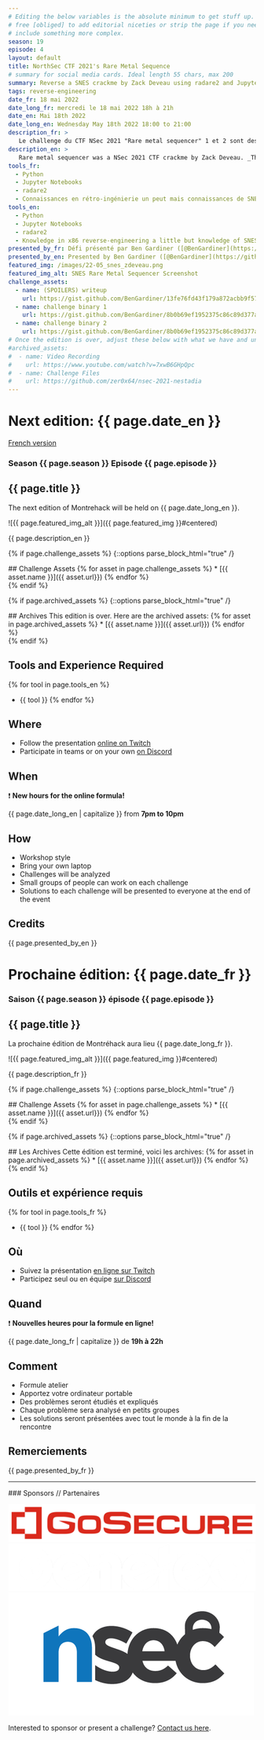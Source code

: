 ```yaml
---
# Editing the below variables is the absolute minimum to get stuff up. Feel
# free [obliged] to add editorial niceties or strip the page if you need to
# include something more complex.
season: 19
episode: 4
layout: default
title: NorthSec CTF 2021's Rare Metal Sequence
# summary for social media cards. Ideal length 55 chars, max 200
summary: Reverse a SNES crackme by Zack Deveau using radare2 and Jupyter Notebooks
tags: reverse-engineering
date_fr: 18 mai 2022
date_long_fr: mercredi le 18 mai 2022 18h à 21h
date_en: Mai 18th 2022
date_long_en: Wednesday May 18th 2022 18:00 to 21:00
description_fr: >
   Le challenge du CTF NSec 2021 "Rare metal sequencer" 1 et 2 sont des crackme par Zack Deveau. Zack a créé les challenges pour le Super Nintendo Entertainment System (SNES) et les participants devaient faire de la rétro-ingénierie pour trouver les entrées du joypad pour résoudre le défi. Nous allons voir comment utiliser radare2 pour le *reverse* en deux directions: par l'avant et par l'arrière (forward and backward). En prime, nous allons montrer comment on peut résoudre le défi d'échauffement du CTF du NSec 2022 *logically bonus flag*.
description_en: >
   Rare metal sequencer was a NSec 2021 CTF crackme by Zack Deveau. _This crackme_ runs on a Super Nintendo Entertainment System (SNES) and the required input is a sequence of SNES controller inputs. We will use radare2 to understand how the rare metal sequencers (levels 1 and 2) work. We will demonstrate the rerversing process with radare2 both forwards and backwards. As a bonus we will also do a bonus solve of the 2022 NSec warmup challenge logically bonus flag.
tools_fr:
  - Python
  - Jupyter Notebooks
  - radare2
  - Connaissances en rétro-ingénierie un peut mais connaissances de SNES assembleur n'est pas nécessaire
tools_en:
  - Python
  - Jupyter Notebooks
  - radare2
  - Knowledge in x86 reverse-engineering a little but knowledge of SNES assembly is not necessary
presented_by_fr: Défi présenté par Ben Gardiner ([@BenGardiner](https://github.com/BenGardiner)). Créé par Zack Deveau pour [NorthSec 2021](https://nsec.io/) ([@NorthSec_io](https://twitter.com/northsec_io)).
presented_by_en: Presented by Ben Gardiner ([@BenGardiner](https://github.com/BenGardiner)). Made by Zack Deveau for [NorthSec 2021](https://nsec.io/) ([@NorthSec_io](https://twitter.com/northsec_io)).
featured_img: /images/22-05_snes_zdeveau.png
featured_img_alt: SNES Rare Metal Sequencer Screenshot
challenge_assets:
  - name: (SPOILERS) writeup
    url: https://gist.github.com/BenGardiner/13fe76fd43f179a872acbb9f5729eb2c
  - name: challenge binary 1
    url: https://gist.github.com/BenGardiner/8b0b69ef1952375c86c89d377a4f8319#file-sequence_1-smc
  - name: challenge binary 2
    url: https://gist.github.com/BenGardiner/8b0b69ef1952375c86c89d377a4f8319#file-sequence_2-smc
# Once the edition is over, adjust these below with what we have and uncomment
#archived_assets:
#  - name: Video Recording
#    url: https://www.youtube.com/watch?v=7xwB6GHpQpc
#  - name: Challenge Files
#    url: https://github.com/zer0x64/nsec-2021-nestadia
---
```


# Next edition: {{ page.date_en }}
[French version](#french)

### Season {{ page.season }} Episode {{ page.episode }}

## {{ page.title }}

The next edition of Montrehack will be held on {{ page.date_long_en }}.

![{{ page.featured_img_alt }}]({{ page.featured_img }}#centered)

{{ page.description_en }}

{% if page.challenge_assets %}
{::options parse_block_html="true" /}
<div class="assets">
## Challenge Assets
{% for asset in page.challenge_assets %}
* [{{ asset.name }}]({{ asset.url}})
{% endfor %}
</div>
{% endif %}

{% if page.archived_assets %}
{::options parse_block_html="true" /}
<div class="archives">
## Archives
This edition is over. Here are the archived assets:
{% for asset in page.archived_assets %}
* [{{ asset.name }}]({{ asset.url}})
{% endfor %}
</div>
{% endif %}

## Tools and Experience Required

{% for tool in page.tools_en %}
* {{ tool }}
{% endfor %}

## Where

* Follow the presentation [online on Twitch](https://twitch.tv/montrehack/)
* Participate in teams or on your own [on Discord](https://discord.gg/4qfFwPX)

## When

:heavy_exclamation_mark: **New hours for the online formula!**

{{ page.date_long_en | capitalize }} from **7pm to 10pm**

## How

* Workshop style
* Bring your own laptop
* Challenges will be analyzed
* Small groups of people can work on each challenge
* Solutions to each challenge will be presented to everyone at the end of the event

## Credits

{{ page.presented_by_en }}

<a id="french"></a>

# Prochaine édition: {{ page.date_fr }}

### Saison {{ page.season }} épisode {{ page.episode }}

## {{ page.title }}

La prochaine édition de Montréhack aura lieu {{ page.date_long_fr }}.

![{{ page.featured_img_alt }}]({{ page.featured_img }}#centered)

{{ page.description_fr }}

{% if page.challenge_assets %}
{::options parse_block_html="true" /}
<div class="assets">
## Challenge Assets
{% for asset in page.challenge_assets %}
* [{{ asset.name }}]({{ asset.url}})
{% endfor %}
</div>
{% endif %}

{% if page.archived_assets %}
{::options parse_block_html="true" /}
<div class="archives">
## Les Archives
Cette édition est terminé, voici les archives:
{% for asset in page.archived_assets %}
* [{{ asset.name }}]({{ asset.url}})
{% endfor %}
</div>
{% endif %}

## Outils et expérience requis

{% for tool in page.tools_fr %}
* {{ tool }}
{% endfor %}

## Où

* Suivez la présentation [en ligne sur Twitch](https://twitch.tv/montrehack/)
* Participez seul ou en équipe [sur Discord](https://discord.gg/4qfFwPX)

## Quand

:heavy_exclamation_mark: **Nouvelles heures pour la formule en ligne!**

{{ page.date_long_fr | capitalize }} de **19h à 22h**

## Comment

* Formule atelier
* Apportez votre ordinateur portable
* Des problèmes seront étudiés et expliqués
* Chaque problème sera analysé en petits groupes
* Les solutions seront présentées avec tout le monde à la fin de la rencontre

## Remerciements

{{ page.presented_by_fr }}

<hr/>
### Sponsors // Partenaires


[![GoSecure](/images/sponsor_gosecure.png)](https://gosecure.net/)
[![Genetec](/images/sponsor_genetec.png)](https://www.genetec.com/)
[![NorthSec](/images/nsec_logo.png)](https://nsec.io/)

Interested to sponsor or present a challenge? [Contact us here](https://docs.google.com/forms/d/e/1FAIpQLSecc0vfe3pIwMJjIBCYW4G43ZwtagwVESu_qHKnglnBc3R3ww/viewform?usp=sf_link).
